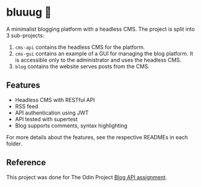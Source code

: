 # bluuug 🦚
A minimalist blogging platform with a headless CMS. The project is split into 3 sub-projects:
1. `cms-api` contains the headless CMS for the platform.
2. `cms-gui` contains an example of a GUI for managing the blog platform. It is accessible only to the administrator and uses the headless CMS.
3. `blog` contains the website serves posts from the CMS.

## Features
- Headless CMS with RESTful API
- RSS feed
- API authentication using JWT
- API tested with supertest
- Blog supports comments, syntax highlighting

For more details about the features, see the respective READMEs in each folder.

## Reference
This project was done for The Odin Project [Blog API assignment](https://www.theodinproject.com/lessons/nodejs-blog-api).